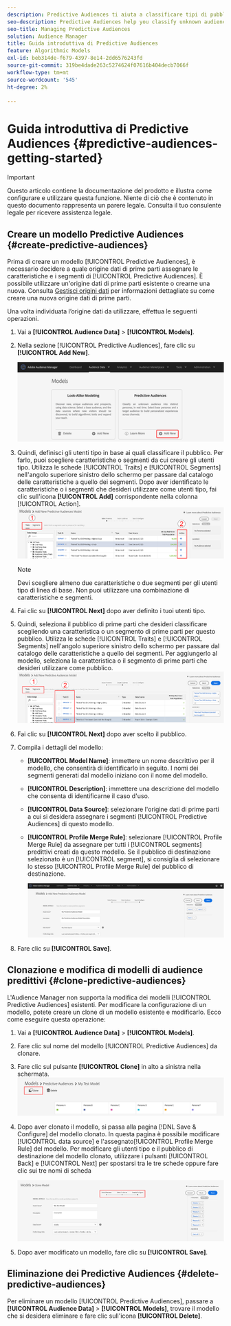 ```yaml
---
description: Predictive Audiences ti aiuta a classificare tipi di pubblico sconosciuti in utenti tipo distinti in tempo reale utilizzando la scienza dei dati.
seo-description: Predictive Audiences help you classify unknown audiences into distinct personas in real-time, using data science.
seo-title: Managing Predictive Audiences
solution: Audience Manager
title: Guida introduttiva di Predictive Audiences
feature: Algorithmic Models
exl-id: beb314de-f679-4397-8e14-2dd6576243fd
source-git-commit: 319be4dade263c5274624f07616b404decb7066f
workflow-type: tm+mt
source-wordcount: '545'
ht-degree: 2%

---
```


# Guida introduttiva di Predictive Audiences {#predictive-audiences-getting-started}

>[!IMPORTANT]
>Questo articolo contiene la documentazione del prodotto e illustra come configurare e utilizzare questa funzione. Niente di ciò che è contenuto in questo documento rappresenta un parere legale. Consulta il tuo consulente legale per ricevere assistenza legale.

## Creare un modello Predictive Audiences {#create-predictive-audiences}

Prima di creare un modello [!UICONTROL Predictive Audiences], è necessario decidere a quale origine dati di prime parti assegnare le caratteristiche e i segmenti di [!UICONTROL Predictive Audiences]. È possibile utilizzare un&#39;origine dati di prime parti esistente o crearne una nuova. Consulta [Gestisci origini dati](https://experienceleague.adobe.com/docs/audience-manager/user-guide/features/data-sources/manage-datasources.html?lang=it) per informazioni dettagliate su come creare una nuova origine dati di prime parti.

Una volta individuata l’origine dati da utilizzare, effettua le seguenti operazioni.

1. Vai a **[!UICONTROL Audience Data]** > **[!UICONTROL Models]**.
1. Nella sezione [!UICONTROL Predictive Audiences], fare clic su **[!UICONTROL Add New]**.

   ![smart-persona-add](assets/predictive-audiences-add.png)

1. Quindi, definisci gli utenti tipo in base ai quali classificare il pubblico. Per farlo, puoi scegliere caratteristiche o segmenti da cui creare gli utenti tipo. Utilizza le schede [!UICONTROL Traits] e [!UICONTROL Segments] nell&#39;angolo superiore sinistro dello schermo per passare dal catalogo delle caratteristiche a quello dei segmenti. Dopo aver identificato le caratteristiche o i segmenti che desideri utilizzare come utenti tipo, fai clic sull&#39;icona **[!UICONTROL Add]** corrispondente nella colonna [!UICONTROL Action].
   ![smart-persona-select-personas](assets/predictive-audiences-persona.png)
   >[!NOTE]
   >Devi scegliere almeno due caratteristiche o due segmenti per gli utenti tipo di linea di base. Non puoi utilizzare una combinazione di caratteristiche e segmenti.
1. Fai clic su **[!UICONTROL Next]** dopo aver definito i tuoi utenti tipo.
1. Quindi, seleziona il pubblico di prime parti che desideri classificare scegliendo una caratteristica o un segmento di prime parti per questo pubblico. Utilizza le schede [!UICONTROL Traits] e [!UICONTROL Segments] nell&#39;angolo superiore sinistro dello schermo per passare dal catalogo delle caratteristiche a quello dei segmenti. Per aggiungerlo al modello, seleziona la caratteristica o il segmento di prime parti che desideri utilizzare come pubblico.
   ![smart-persona-select-audience](assets/predictive-audiences-audience.png)
1. Fai clic su **[!UICONTROL Next]** dopo aver scelto il pubblico.
1. Compila i dettagli del modello:
   * **[!UICONTROL Model Name]**: immettere un nome descrittivo per il modello, che consentirà di identificarlo in seguito. I nomi dei segmenti generati dal modello iniziano con il nome del modello.
   * **[!UICONTROL Description]**: immettere una descrizione del modello che consenta di identificarne il caso d&#39;uso.
   * **[!UICONTROL Data Source]**: selezionare l&#39;origine dati di prime parti a cui si desidera assegnare i segmenti [!UICONTROL Predictive Audiences] di questo modello.
   * **[!UICONTROL Profile Merge Rule]**: selezionare [!UICONTROL Profile Merge Rule] da assegnare per tutti i [!UICONTROL segments] predittivi creati da questo modello. Se il pubblico di destinazione selezionato è un [!UICONTROL segment], si consiglia di selezionare lo stesso [!UICONTROL Profile Merge Rule] del pubblico di destinazione.

     ![predictive-audiences-save](assets/predictive-audiences-save.png)
1. Fare clic su **[!UICONTROL Save]**.

## Clonazione e modifica di modelli di audience predittivi {#clone-predictive-audiences}

L&#39;Audience Manager non supporta la modifica dei modelli [!UICONTROL Predictive Audiences] esistenti. Per modificare la configurazione di un modello, potete creare un clone di un modello esistente e modificarlo. Ecco come eseguire questa operazione:

1. Vai a **[!UICONTROL Audience Data]** > **[!UICONTROL Models]**.
2. Fare clic sul nome del modello [!UICONTROL Predictive Audiences] da clonare.
3. Fare clic sul pulsante **[!UICONTROL Clone]** in alto a sinistra nella schermata.
   ![predictive-audiences-clone](assets/predictive-audiences-clone.png)
4. Dopo aver clonato il modello, si passa alla pagina [!DNL Save & Configure] del modello clonato. In questa pagina è possibile modificare [!UICONTROL data source] e l&#39;assegnato[!UICONTROL Profile Merge Rule] del modello. Per modificare gli utenti tipo e il pubblico di destinazione del modello clonato, utilizzare i pulsanti [!UICONTROL Back] e [!UICONTROL Next] per spostarsi tra le tre schede oppure fare clic sui tre nomi di scheda

   ![predictive-audiences-clone-navigate](assets/predictive-audiences-clone-navigate.png)

5. Dopo aver modificato un modello, fare clic su **[!UICONTROL Save]**.

## Eliminazione dei Predictive Audiences {#delete-predictive-audiences}

Per eliminare un modello [!UICONTROL Predictive Audiences], passare a **[!UICONTROL Audience Data]** > **[!UICONTROL Models]**, trovare il modello che si desidera eliminare e fare clic sull&#39;icona **[!UICONTROL Delete]**.
